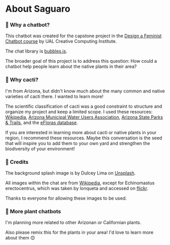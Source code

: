 About Saguaro
=============

### 🌵 Why a chatbot?

This chatbot was created for the capstone project in the [Design a Feminist Chatbot course](https://www.futurelearn.com/courses/designing-a-feminist-chatbot) by UAL Creative Computing Institute.

The chat library is [bubbles.js](https://dmitrizzle.github.io/chat-bubble/).

The broader goal of this project is to address this question: How could a chatbot help people learn about the native plants in their area?

### 🌵 Why cacti?

I'm from Arizona, but didn't know much about the many common and native varieties of cacti there. I wanted to learn more!

The scientific classification of cacti was a good constraint to structure and organize my project and keep a limited scope. I used these resources: [Wikipedia](https://en.wikipedia.org/), [Arizona Municipal Water Users Association](http://www.amwua.org/what-you-can-do/landscape-and-garden), [Arizona State Parks & Trails](https://azstateparks.com/), and the [eFloras database](http://www.efloras.org/index.aspx).

If you are interested in learning more about cacti or native plants in your region, I recommend these resources. Maybe this conversation is the seed that will inspire you to add them to your own yard and strengthen the biodiversity of your environment!

### 🌵 Credits

The background splash image is by Dulcey Lima on [Unsplash](https://unsplash.com/photos/Md-rgK-zwgU).

All images within the chat are from [Wikipedia](https://en.wikipedia.org/wiki/Cactus), except for Echinomastus erectocentrus, which was taken by lonqueta and accessed on [flickr](https://www.flickr.com/photos/lonqueta/5681560518).

Thanks to everyone for allowing these images to be used.

### 🌵 More plant chatbots

I'm planning more related to other Arizonan or Californian plants.

Also please remix this for the plants in your area! I'd love to learn more about them 😊
